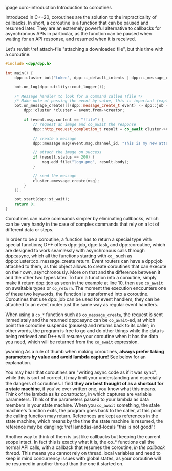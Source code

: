 \page coro-introduction Introduction to coroutines

Introduced in C++20, coroutines are the solution to the impracticality of callbacks. In short, a coroutine is a function that can be paused and resumed later. They are an extremely powerful alternative to callbacks for asynchronous APIs in particular, as the function can be paused when waiting for an API response, and resumed when it is received.

Let's revisit \ref attach-file "attaching a downloaded file", but this time with a coroutine:


~~~~~~~~~~~~~~~cpp
#include <dpp/dpp.h>

int main() {
	dpp::cluster bot("token", dpp::i_default_intents | dpp::i_message_content);

	bot.on_log(dpp::utility::cout_logger());

	/* Message handler to look for a command called !file */
	/* Make note of passing the event by value, this is important (explained below) */
	bot.on_message_create([](dpp::message_create_t event) -> dpp::job {
		dpp::cluster *cluster = event.from->creator;

		if (event.msg.content == "!file") {
			// request an image and co_await the response
			dpp::http_request_completion_t result = co_await cluster->co_request("https://dpp.dev/DPP-Logo.png", dpp::m_get);

			// create a message
			dpp::message msg(event.msg.channel_id, "This is my new attachment:");

			// attach the image on success
			if (result.status == 200) {
				msg.add_file("logo.png", result.body);
			}

			// send the message
			cluster->message_create(msg);
		}
	});

	bot.start(dpp::st_wait);
	return 0;
}
~~~~~~~~~~~~~~~


Coroutines can make commands simpler by eliminating callbacks, which can be very handy in the case of complex commands that rely on a lot of different data or steps.

In order to be a coroutine, a function has to return a special type with special functions; D++ offers dpp::job, dpp::task, and dpp::coroutine, which are designed to work seamlessly with asynchronous calls through dpp::async, which all the functions starting with `co_` such as dpp::cluster::co_message_create return. Event routers can have a dpp::job attached to them, as this object allows to create coroutines that can execute on their own, asynchronously. More on that and the difference between it and the other two types later. To turn a function into a coroutine, simply make it return dpp::job as seen in the example at line 10, then use `co_await` on awaitable types or `co_return`. The moment the execution encounters one of these two keywords, the function is transformed into a coroutine. Coroutines that use dpp::job can be used for event handlers, they can be attached to an event router just the same way as regular event handlers.

When using a `co_*` function such as `co_message_create`, the request is sent immediately and the returned dpp::async can be `co_await`-ed, at which point the coroutine suspends (pauses) and returns back to its caller; in other words, the program is free to go and do other things while the data is being retrieved and D++ will resume your coroutine when it has the data you need, which will be returned from the `co_await` expression.

\warning As a rule of thumb when making coroutines, **always prefer taking parameters by value and avoid lambda capture**! See below for an explanation.

You may hear that coroutines are "writing async code as if it was sync", while this is sort of correct, it may limit your understanding and especially the dangers of coroutines. I find **they are best thought of as a shortcut for a state machine**, if you've ever written one, you know what this means. Think of the lambda as *its constructor*, in which captures are variable parameters. Think of the parameters passed to your lambda as data members in your state machine. When you `co_await` something, the state machine's function exits, the program goes back to the caller, at this point the calling function may return. References are kept as references in the state machine, which means by the time the state machine is resumed, the reference may be dangling: \ref lambdas-and-locals "this is not good"!

Another way to think of them is just like callbacks but keeping the current scope intact. In fact this is exactly what it is, the co_* functions call the normal API calls, with a callback that resumes the coroutine, *in the callback thread*. This means you cannot rely on thread_local variables and need to keep in mind concurrency issues with global states, as your coroutine will be resumed in another thread than the one it started on.
